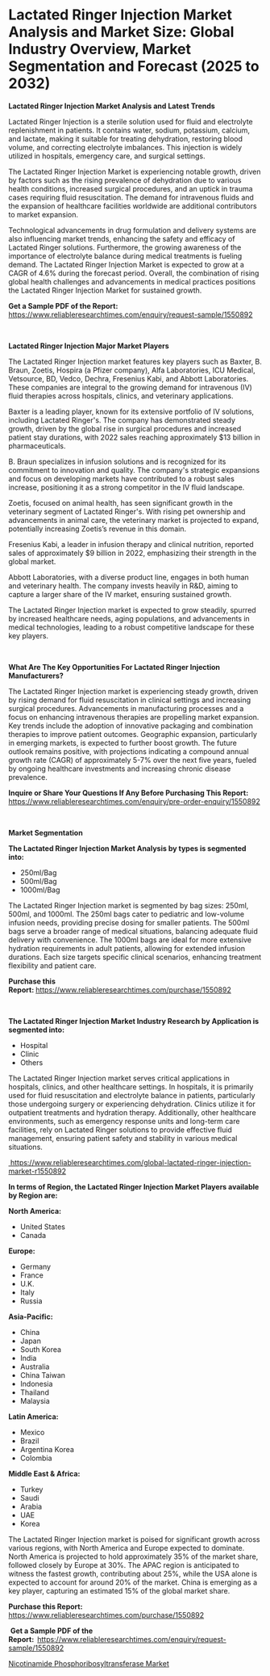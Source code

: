 <p><h1>Lactated Ringer Injection Market Analysis and Market Size: Global Industry Overview, Market Segmentation and Forecast (2025 to 2032)</h1></p><p><strong>Lactated Ringer Injection Market Analysis and Latest Trends</strong></p>
<p><p>Lactated Ringer Injection is a sterile solution used for fluid and electrolyte replenishment in patients. It contains water, sodium, potassium, calcium, and lactate, making it suitable for treating dehydration, restoring blood volume, and correcting electrolyte imbalances. This injection is widely utilized in hospitals, emergency care, and surgical settings.</p><p>The Lactated Ringer Injection Market is experiencing notable growth, driven by factors such as the rising prevalence of dehydration due to various health conditions, increased surgical procedures, and an uptick in trauma cases requiring fluid resuscitation. The demand for intravenous fluids and the expansion of healthcare facilities worldwide are additional contributors to market expansion. </p><p>Technological advancements in drug formulation and delivery systems are also influencing market trends, enhancing the safety and efficacy of Lactated Ringer solutions. Furthermore, the growing awareness of the importance of electrolyte balance during medical treatments is fueling demand. The Lactated Ringer Injection Market is expected to grow at a CAGR of 4.6% during the forecast period. Overall, the combination of rising global health challenges and advancements in medical practices positions the Lactated Ringer Injection Market for sustained growth.</p></p>
<p><strong>Get a Sample PDF of the Report:&nbsp;</strong> <a href="https://www.reliableresearchtimes.com/enquiry/request-sample/1550892?utm_campaign=3187&utm_medium=2&utm_source=Github&utm_content=ia&utm_term=08032025&utm_id=lactated-ringer-injection">https://www.reliableresearchtimes.com/enquiry/request-sample/1550892</a></p>
<p>&nbsp;</p>
<p><strong>Lactated Ringer Injection Major Market Players</strong></p>
<p><p>The Lactated Ringer Injection market features key players such as Baxter, B. Braun, Zoetis, Hospira (a Pfizer company), Alfa Laboratories, ICU Medical, Vetsource, BD, Vedco, Dechra, Fresenius Kabi, and Abbott Laboratories. These companies are integral to the growing demand for intravenous (IV) fluid therapies across hospitals, clinics, and veterinary applications.</p><p>Baxter is a leading player, known for its extensive portfolio of IV solutions, including Lactated Ringer's. The company has demonstrated steady growth, driven by the global rise in surgical procedures and increased patient stay durations, with 2022 sales reaching approximately $13 billion in pharmaceuticals.</p><p>B. Braun specializes in infusion solutions and is recognized for its commitment to innovation and quality. The company's strategic expansions and focus on developing markets have contributed to a robust sales increase, positioning it as a strong competitor in the IV fluid landscape.</p><p>Zoetis, focused on animal health, has seen significant growth in the veterinary segment of Lactated Ringer's. With rising pet ownership and advancements in animal care, the veterinary market is projected to expand, potentially increasing Zoetis’s revenue in this domain.</p><p>Fresenius Kabi, a leader in infusion therapy and clinical nutrition, reported sales of approximately $9 billion in 2022, emphasizing their strength in the global market.</p><p>Abbott Laboratories, with a diverse product line, engages in both human and veterinary health. The company invests heavily in R&D, aiming to capture a larger share of the IV market, ensuring sustained growth.</p><p>The Lactated Ringer Injection market is expected to grow steadily, spurred by increased healthcare needs, aging populations, and advancements in medical technologies, leading to a robust competitive landscape for these key players.</p></p>
<p>&nbsp;</p>
<p><strong>What Are The Key Opportunities For Lactated Ringer Injection Manufacturers?</strong></p>
<p><p>The Lactated Ringer Injection market is experiencing steady growth, driven by rising demand for fluid resuscitation in clinical settings and increasing surgical procedures. Advancements in manufacturing processes and a focus on enhancing intravenous therapies are propelling market expansion. Key trends include the adoption of innovative packaging and combination therapies to improve patient outcomes. Geographic expansion, particularly in emerging markets, is expected to further boost growth. The future outlook remains positive, with projections indicating a compound annual growth rate (CAGR) of approximately 5-7% over the next five years, fueled by ongoing healthcare investments and increasing chronic disease prevalence.</p></p>
<p><strong>Inquire or Share Your Questions If Any Before Purchasing This Report:</strong> <a href="https://www.reliableresearchtimes.com/enquiry/pre-order-enquiry/1550892?utm_campaign=3187&utm_medium=2&utm_source=Github&utm_content=ia&utm_term=08032025&utm_id=lactated-ringer-injection">https://www.reliableresearchtimes.com/enquiry/pre-order-enquiry/1550892</a></p>
<p>&nbsp;</p>
<p><strong>Market Segmentation</strong></p>
<p><strong>The Lactated Ringer Injection Market Analysis by types is segmented into:</strong></p>
<p><ul><li>250ml/Bag</li><li>500ml/Bag</li><li>1000ml/Bag</li></ul></p>
<p><p>The Lactated Ringer Injection market is segmented by bag sizes: 250ml, 500ml, and 1000ml. The 250ml bags cater to pediatric and low-volume infusion needs, providing precise dosing for smaller patients. The 500ml bags serve a broader range of medical situations, balancing adequate fluid delivery with convenience. The 1000ml bags are ideal for more extensive hydration requirements in adult patients, allowing for extended infusion durations. Each size targets specific clinical scenarios, enhancing treatment flexibility and patient care.</p></p>
<p><strong>Purchase this Report:&nbsp;</strong><a href="https://www.reliableresearchtimes.com/purchase/1550892?utm_campaign=3187&utm_medium=2&utm_source=Github&utm_content=ia&utm_term=08032025&utm_id=lactated-ringer-injection">https://www.reliableresearchtimes.com/purchase/1550892</a></p>
<p>&nbsp;</p>
<p><strong>The Lactated Ringer Injection Market Industry Research by Application is segmented into:</strong></p>
<p><ul><li>Hospital</li><li>Clinic</li><li>Others</li></ul></p>
<p><p>The Lactated Ringer Injection market serves critical applications in hospitals, clinics, and other healthcare settings. In hospitals, it is primarily used for fluid resuscitation and electrolyte balance in patients, particularly those undergoing surgery or experiencing dehydration. Clinics utilize it for outpatient treatments and hydration therapy. Additionally, other healthcare environments, such as emergency response units and long-term care facilities, rely on Lactated Ringer solutions to provide effective fluid management, ensuring patient safety and stability in various medical situations.</p></p>
<p><a href="https://www.reliableresearchtimes.com/global-lactated-ringer-injection-market-r1550892?utm_campaign=3187&utm_medium=2&utm_source=Github&utm_content=ia&utm_term=08032025&utm_id=lactated-ringer-injection">&nbsp;https://www.reliableresearchtimes.com/global-lactated-ringer-injection-market-r1550892</a></p>
<p><strong>In terms of Region, the Lactated Ringer Injection Market Players available by Region are:</strong></p>
<p>
    <p> <strong> North America: </strong>
        <ul>
            <li>United States</li>
            <li>Canada</li>
        </ul>
        </p> 
    <p> <strong> Europe: </strong>
        <ul>
            <li>Germany</li>
            <li>France</li>
            <li>U.K.</li>
            <li>Italy</li>
            <li>Russia</li>
        </ul>
        </p> 
    <p> <strong> Asia-Pacific: </strong>
        <ul>
            <li>China</li>
            <li>Japan</li>
            <li>South Korea</li>
            <li>India</li>
            <li>Australia</li>
            <li>China Taiwan</li>
            <li>Indonesia</li>
            <li>Thailand</li>
            <li>Malaysia</li>
        </ul>
        </p> 
    <p> <strong> Latin America: </strong>
        <ul>
            <li>Mexico</li>
            <li>Brazil</li>
            <li>Argentina Korea</li>
            <li>Colombia</li>
        </ul>
        </p> 
    <p> <strong> Middle East & Africa: </strong>
        <ul>
            <li>Turkey</li>
            <li>Saudi</li>
            <li>Arabia</li>
            <li>UAE</li>
            <li>Korea</li>
        </ul>
    </p>
    </p>
<p><p>The Lactated Ringer Injection market is poised for significant growth across various regions, with North America and Europe expected to dominate. North America is projected to hold approximately 35% of the market share, followed closely by Europe at 30%. The APAC region is anticipated to witness the fastest growth, contributing about 25%, while the USA alone is expected to account for around 20% of the market. China is emerging as a key player, capturing an estimated 15% of the global market share.</p></p>
<p><strong>Purchase this Report: </strong><a href="https://www.reliableresearchtimes.com/purchase/1550892?utm_campaign=3187&utm_medium=2&utm_source=Github&utm_content=ia&utm_term=08032025&utm_id=lactated-ringer-injection">https://www.reliableresearchtimes.com/purchase/1550892</a></p>
<p>&nbsp;<strong>Get a Sample PDF of the Report:&nbsp;&nbsp;</strong><a href="https://www.reliableresearchtimes.com/enquiry/request-sample/1550892?utm_campaign=3187&utm_medium=2&utm_source=Github&utm_content=ia&utm_term=08032025&utm_id=lactated-ringer-injection">https://www.reliableresearchtimes.com/enquiry/request-sample/1550892</a></p>
<p><strong></strong></p>
<p><p><a href="https://github.com/muhjanaidu/Market-Research-Report-List-1/blob/main/nicotinamide-phosphoribosyltransferase-market.md?utm_campaign=3187&utm_medium=2&utm_source=Github&utm_content=ia&utm_term=08032025&utm_id=lactated-ringer-injection">Nicotinamide Phosphoribosyltransferase Market</a></p></p>